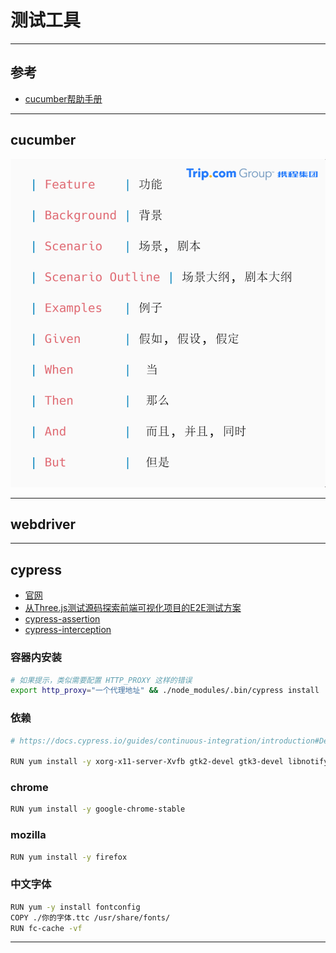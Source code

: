 # 测试工具

---

## 参考

- [cucumber帮助手册](http://cuketest.com/zh-cn/cucumber/concepts#feature%E5%89%A7%E6%9C%AC)

---

## cucumber

![cucumber语法中文映射](./cucumber语法中文映射.png)



---

## webdriver

---

## cypress
- [官网](https://docs.cypress.io/guides/overview/why-cypress.html#Debugging-tests)
- [从Three.js测试源码探索前端可视化项目的E2E测试方案](https://mp.weixin.qq.com/s/nNzMgc7U8M1cO-h6r0oHSA)
- [cypress-assertion](https://docs.cypress.io/guides/references/assertions#BDD-Assertions)
- [cypress-interception](https://docs.cypress.io/api/commands/intercept#Intercepting-a-response)

### 容器内安装
```sh
# 如果提示，类似需要配置 HTTP_PROXY 这样的错误
export http_proxy="一个代理地址" && ./node_modules/.bin/cypress install
```

### 依赖
```sh
# https://docs.cypress.io/guides/continuous-integration/introduction#Dependencies

RUN yum install -y xorg-x11-server-Xvfb gtk2-devel gtk3-devel libnotify-devel GConf2 nss libXScrnSaver alsa-lib

```

### chrome

```sh
RUN yum install -y google-chrome-stable
```

### mozilla

```sh
RUN yum install -y firefox
```



### 中文字体

```sh
RUN yum -y install fontconfig
COPY ./你的字体.ttc /usr/share/fonts/
RUN fc-cache -vf
```





---

